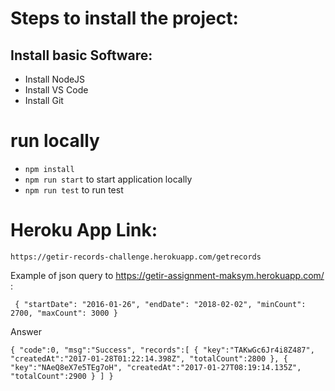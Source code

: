 # Steps to install the project:

## Install basic Software:
* Install NodeJS
* Install VS Code
* Install Git

# run locally
* `npm install`
* `npm run start` to start application locally
* `npm run test` to run test

# Heroku App Link:
`https://getir-records-challenge.herokuapp.com/getrecords`

Example of json query to https://getir-assignment-maksym.herokuapp.com/ :

` {
"startDate": "2016-01-26",
"endDate": "2018-02-02",
"minCount": 2700,
"maxCount": 3000
}`
 
 Answer
 
 `{
"code":0,
"msg":"Success",
"records":[
{
"key":"TAKwGc6Jr4i8Z487",
"createdAt":"2017-01-28T01:22:14.398Z",
"totalCount":2800
},
{
"key":"NAeQ8eX7e5TEg7oH",
"createdAt":"2017-01-27T08:19:14.135Z",
"totalCount":2900
}
]
}`
